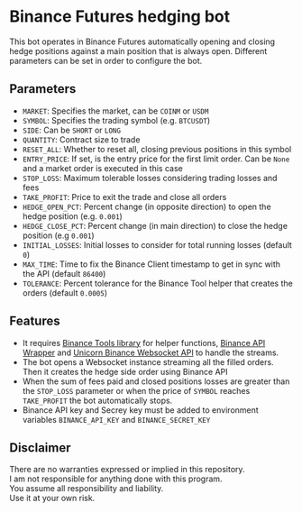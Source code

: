 # Binance Futures hedging bot
This bot operates in Binance Futures automatically opening and closing hedge positions against a main position
that is always open. Different parameters can be set in order to configure the bot. 

## Parameters
* ``MARKET``: Specifies the market, can be ``COINM`` or ``USDM``
* ``SYMBOL``: Specifies the trading symbol (e.g. ``BTCUSDT``)
* ``SIDE``: Can be ``SHORT`` or ``LONG``
* ``QUANTITY``: Contract size to trade
* ``RESET_ALL``: Whether to reset all, closing previous positions in this symbol
* ``ENTRY_PRICE``: If set, is the entry price for the first limit order. Can be ``None`` and a market order is executed in this case
* ``STOP_LOSS``: Maximum tolerable losses considering trading losses and fees
* ``TAKE_PROFIT``: Price to exit the trade and close all orders
* ``HEDGE_OPEN_PCT``: Percent change (in opposite direction) to open the hedge position (e.g. ``0.001``)
* ``HEDGE_CLOSE_PCT``: Percent change (in main direction) to close the hedge position (e.g ``0.001``)
* ``INITIAL_LOSSES``: Initial losses to consider for total running losses (default ``0``)
* ``MAX_TIME``: Time to fix the Binance Client timestamp to get in sync with the API (default ``86400``) 
* ``TOLERANCE``: Percent tolerance for the Binance Tool helper that creates the orders (default ``0.0005``)

## Features
* It requires [Binance Tools library](https://github.com/AndresRzCh/binance-tools) for helper functions, 
[Binance API Wrapper](https://github.com/sammchardy/python-binance) and 
[Unicorn Binance Websocket API](https://github.com/oliver-zehentleitner/unicorn-binance-websocket-api)
to handle the streams.
* The bot opens a Websocket instance streaming all the filled orders. Then it creates the hedge side order
using Binance API
* When the sum of fees paid and closed positions losses are greater than the ``STOP_LOSS`` parameter or when the 
price of ``SYMBOL`` reaches ``TAKE_PROFIT`` the bot automatically stops.
* Binance API key and Secrey key must be added to environment variables ``BINANCE_API_KEY`` and ``BINANCE_SECRET_KEY``

## Disclaimer
There are no warranties expressed or implied in this repository.  
I am not responsible for anything done with this program.  
You assume all responsibility and liability.  
Use it at your own risk.  

